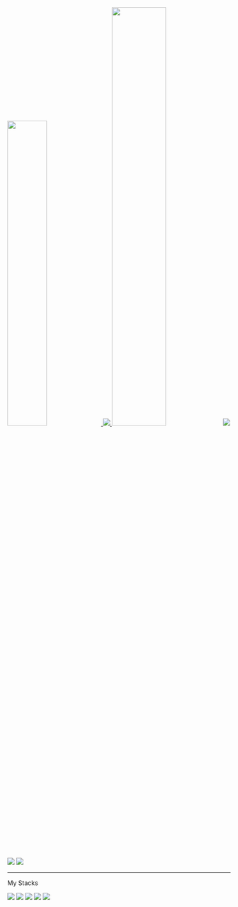 
<!--
**wjdsheep15/wjdsheep15** is a ✨ _special_ ✨ repository because its `README.md` (this file) appears on your GitHub profile.
-->
<a href="s">
  <img src="https://github-readme-stats.vercel.app/api?username=wjdsheep15&theme=tokyonight&show_icons=true" width="42%" />
</a>

<a href="s">
  <img src="https://github-readme-stats.vercel.app/api/top-langs/?username=wjdsheep15&exclude_repo=dkssud8150.github.io&layout=compact&theme=tokyonight" />
</a>


<img src="https://raw.githubusercontent.com/wjdsheep15/github-stats-transparent/output/generated/languages.svg" width="49.2%" />


<img src="http://github-profile-summary-cards.vercel.app/api/cards/profile-details?username=wjdsheep15&theme=github_dark"/>

<img src="http://github-profile-summary-cards.vercel.app/api/cards/repos-per-language?username=wjdsheep15&theme=github_dark"/>
<img src="http://github-profile-summary-cards.vercel.app/api/cards/stats?username=wjdsheep15&theme=github_dark"/>

***
 My Stacks
<p>
 
  <img src="https://img.shields.io/badge/Android-34A853?style=for-the-badge&logo=Android&logoColor=white">
  <img src="https://img.shields.io/badge/Python-3776AB?style=for-the-badge&logo=Python&logoColor=white">
  <img src="https://img.shields.io/badge/Kotlin-7F52FF?style=for-the-badge&logo=Kotlin&logoColor=white">
  <img src="https://img.shields.io/badge/JS-F7DF1E?style=for-the-badge&logo=JS&logoColor=white">
<img src="https://img.shields.io/badge/HTML-E34F26?style=for-the-badge&logo=HTML&logoColor=white">
  
</p>
